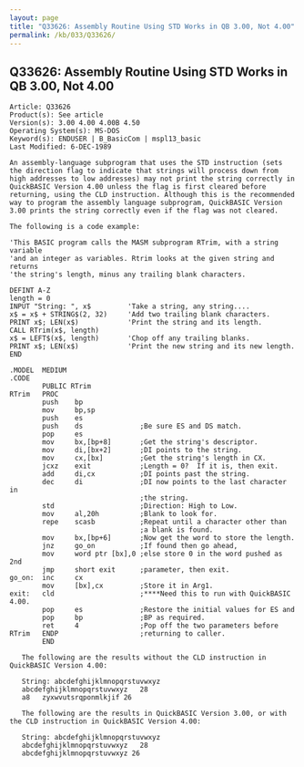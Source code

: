 ```yaml
---
layout: page
title: "Q33626: Assembly Routine Using STD Works in QB 3.00, Not 4.00"
permalink: /kb/033/Q33626/
---
```


## Q33626: Assembly Routine Using STD Works in QB 3.00, Not 4.00

	Article: Q33626
	Product(s): See article
	Version(s): 3.00 4.00 4.00B 4.50
	Operating System(s): MS-DOS
	Keyword(s): ENDUSER | B_BasicCom | mspl13_basic
	Last Modified: 6-DEC-1989
	
	An assembly-language subprogram that uses the STD instruction (sets
	the direction flag to indicate that strings will process down from
	high addresses to low addresses) may not print the string correctly in
	QuickBASIC Version 4.00 unless the flag is first cleared before
	returning, using the CLD instruction. Although this is the recommended
	way to program the assembly language subprogram, QuickBASIC Version
	3.00 prints the string correctly even if the flag was not cleared.
	
	The following is a code example:
	
	'This BASIC program calls the MASM subprogram RTrim, with a string variable
	'and an integer as variables. Rtrim looks at the given string and returns
	'the string's length, minus any trailing blank characters.
	
	DEFINT A-Z
	length = 0
	INPUT "String: ", x$         'Take a string, any string....
	x$ = x$ + STRING$(2, 32)     'Add two trailing blank characters.
	PRINT x$; LEN(x$)            'Print the string and its length.
	CALL RTrim(x$, length)
	x$ = LEFT$(x$, length)       'Chop off any trailing blanks.
	PRINT x$; LEN(x$)            'Print the new string and its new length.
	END
	
	.MODEL  MEDIUM
	.CODE
	        PUBLIC RTrim
	RTrim   PROC
	        push    bp
	        mov     bp,sp
	        push    es
	        push    ds              ;Be sure ES and DS match.
	        pop     es
	        mov     bx,[bp+8]       ;Get the string's descriptor.
	        mov     di,[bx+2]       ;DI points to the string.
	        mov     cx,[bx]         ;Get the string's length in CX.
	        jcxz    exit            ;Length = 0?  If it is, then exit.
	        add     di,cx           ;DI points past the string.
	        dec     di              ;DI now points to the last character in
	                                ;the string.
	        std                     ;Direction: High to Low.
	        mov     al,20h          ;Blank to look for.
	        repe    scasb           ;Repeat until a character other than
	                                ;a blank is found.
	        mov     bx,[bp+6]       ;Now get the word to store the length.
	        jnz     go_on           ;If found then go ahead,
	        mov     word ptr [bx],0 ;else store 0 in the word pushed as 2nd
	        jmp     short exit      ;parameter, then exit.
	go_on:  inc     cx
	        mov     [bx],cx         ;Store it in Arg1.
	exit:   cld                     ;****Need this to run with QuickBASIC 4.00.
	        pop     es              ;Restore the initial values for ES and
	        pop     bp              ;BP as required.
	        ret     4               ;Pop off the two parameters before
	RTrim   ENDP                    ;returning to caller.
	        END
	
	   The following are the results without the CLD instruction in
	QuickBASIC Version 4.00:
	
	   String: abcdefghijklmnopqrstuvwxyz
	   abcdefghijklmnopqrstuvwxyz   28
	   a8   zyxwvutsrqponmlkjif 26
	
	   The following are the results in QuickBASIC Version 3.00, or with
	the CLD instruction in QuickBASIC Version 4.00:
	
	   String: abcdefghijklmnopqrstuvwxyz
	   abcdefghijklmnopqrstuvwxyz   28
	   abcdefghijklmnopqrstuvwxyz 26
